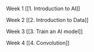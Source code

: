 Week 1
[[1. Introduction to AI]]

Week 2
[[2. Introduction to Data]]

Week 3
[[3. Train an AI model]]

Week 4
[[4. Convolution]]

